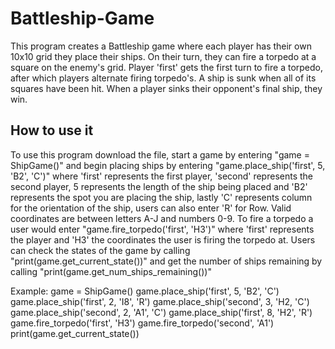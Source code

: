 # Battleship-Game
This program creates a Battleship game where each player has their own 10x10 grid they place their ships. On their turn, they can fire a torpedo at a square on the enemy's grid. Player 'first' gets the first turn to fire a torpedo, after which players alternate firing torpedo's. A ship is sunk when all of its squares have been hit. When a player sinks their opponent's final ship, they win.

## How to use it
To use this program download the file, start a game by entering "game = ShipGame()" and begin placing ships by entering "game.place_ship('first', 5, 'B2', 'C')" where 'first' represents the first player, 'second' represents the second player, 5 represents the length of the ship being placed and 'B2' represents the spot you are placing the ship, lastly 'C' represents column for the orientation of the ship, users can also enter 'R' for Row. Valid coordinates are between letters A-J and numbers 0-9. To fire a torpedo a user would enter "game.fire_torpedo('first', 'H3')" where 'first' represents the player and 'H3' the coordinates the user is firing the torpedo at. Users can check the states of the game by calling "print(game.get_current_state())" and get the number of ships remaining by calling "print(game.get_num_ships_remaining())"

Example:
game = ShipGame()
game.place_ship('first', 5, 'B2', 'C')
game.place_ship('first', 2, 'I8', 'R')
game.place_ship('second', 3, 'H2, 'C')
game.place_ship('second', 2, 'A1', 'C')
game.place_ship('first', 8, 'H2', 'R')
game.fire_torpedo('first', 'H3')
game.fire_torpedo('second', 'A1')
print(game.get_current_state())
